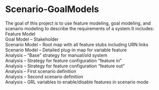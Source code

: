 # Scenario-GoalModels
The goal of this project is to use feature modeling, goal modeling, and scenario modeling to describe
the requirements of a system.It includes:
Feature Model<br/>
Goal Model – Stakeholder<br/>
Scenario Model – Root map with all feature stubs including URN links <br/>
Scenario Model – Detailed plug-in map for variable feature <br/>
Analysis – “Base” strategy for manual/old system <br/>
Analysis – Strategy for feature configuration “feature in” <br/>
Analysis – Strategy for feature configuration “feature out” <br/>
Analysis – First scenario definition <br/>
Analysis – Second scenario definition <br/>
Analysis – GRL variables to enable/disable features in scenario mode<br/>
